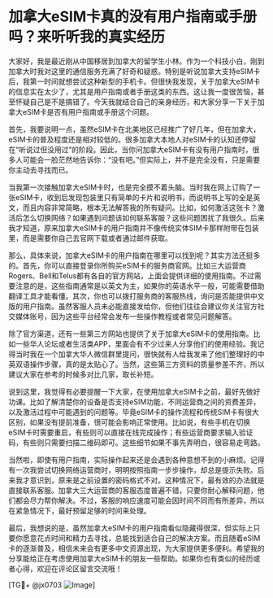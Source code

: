 # 加拿大eSIM卡真的没有用户指南或手册吗？来听听我的真实经历

大家好，我是最近刚从中国移居到加拿大的留学生小林。作为一个科技小白，刚到加拿大时我对这里的通信服务充满了好奇和疑惑。特别是听说加拿大支持eSIM卡后，我第一时间就想尝试这种新型的手机卡。但很快我发现，关于加拿大eSIM卡的信息实在太少了，尤其是用户指南或者手册这类的东西。这让我一度很苦恼，甚至怀疑自己是不是搞错了。今天我就结合自己的亲身经历，和大家分享一下关于加拿大eSIM卡是否有用户指南或手册这个问题。

首先，我要说明一点，虽然eSIM卡在北美地区已经推广了好几年，但在加拿大，eSIM卡的普及程度还是相对较低的。很多加拿大本地人对eSIM卡的认知还停留在“听说过但没用过”的阶段。因此，当你问加拿大eSIM卡有没有用户指南时，很多人可能会一脸茫然地告诉你：“没有吧。”但实际上，并不是完全没有，只是需要你主动去寻找而已。

当我第一次接触加拿大eSIM卡时，也是完全摸不着头脑。当时我在网上订购了一张eSIM卡，收到后发现包装里只有简单的卡片和说明书，而说明书上写的全是英文，而且内容非常简略，根本无法解答我的所有疑问。比如，如何激活这张卡？激活后怎么切换网络？如果遇到问题该如何联系客服？这些问题困扰了我很久。后来我才知道，原来加拿大eSIM卡的用户指南并不像传统实体SIM卡那样附带在包装里，而是需要你自己去官网下载或者通过邮件获取。

那么，具体来说，加拿大eSIM卡的用户指南在哪里可以找到呢？其实方法还挺多的。首先，你可以直接登录你所购买eSIM卡的服务商官网。比如三大运营商Rogers、Bell和Telus都有各自的官方网站，上面会提供详细的使用指南。不过需要注意的是，这些指南通常是以英文为主，如果你的英语水平一般，可能需要借助翻译工具才能看懂。其次，你也可以拨打服务商的客服热线，询问是否能提供中文版的用户指南。虽然客服人员未必能直接发给你，但他们往往会建议你关注官方社交媒体账号，因为这些平台经常会发布一些操作教程或者常见问题解答。

除了官方渠道，还有一些第三方网站也提供了关于加拿大eSIM卡的使用指南。比如一些华人论坛或者生活类APP，里面会有不少过来人分享他们的使用经验。我记得当时我在一个加拿大华人微信群里提问，很快就有人给我发来了他们整理好的中英双语操作步骤，真的是太贴心了。当然，这些第三方资料的质量参差不齐，所以建议大家在参考的时候多对比几家，取长补短。

说到这里，我觉得有必要提醒一下大家，在使用加拿大eSIM卡之前，最好先做好功课。比如了解清楚你的设备是否支持eSIM功能，不同运营商之间的资费差异，以及激活过程中可能遇到的问题等。毕竟eSIM卡的操作流程和传统SIM卡有很大区别，如果没有提前准备，很可能会影响正常使用。比如说，有些手机在切换eSIM卡时需要重启，有些则可以直接在线完成操作；有些运营商要求输入验证码，有些则只需要扫描二维码即可。这些细节如果不事先弄明白，很容易走弯路。

当然啦，即使有用户指南，实际操作起来还是会遇到各种意想不到的小麻烦。记得有一次我尝试切换网络运营商时，明明按照指南一步步操作，却总是提示失败。后来我才意识到，原来是之前设置的密码格式不对。这种情况下，最有效的办法就是直接联系客服。加拿大三大运营商的客服态度普遍不错，只要你耐心解释问题，他们都会尽力帮你解决。不过，客服的响应速度可能会因时间不同而有所差异，所以在紧急情况下，最好预留足够的时间来处理。

最后，我想说的是，虽然加拿大eSIM卡的用户指南看似隐藏得很深，但实际上只要你愿意花点时间和精力去寻找，总能找到适合自己的解决方案。而且随着eSIM卡的逐渐普及，相信未来会有更多中文资源出现，为大家提供更多便利。希望我的分享能给正在考虑使用加拿大eSIM卡的朋友一些帮助。如果你也有类似的经历或者心得，欢迎在评论区留言交流哦！

[TG💪+ @jx0703 ![Image](https://github.com/user-attachments/assets/dbca1d08-cadb-493c-b0ec-ad6f7a83f270)]